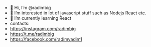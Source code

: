 - 👋 Hi, I’m @radimbig
- 👀 I’m interested in lot of javascript stuff such as Nodejs React etc.
- 🌱 I’m currently learning React
- contacts:
- https://instagram.com/radimbig
- https://t.me/radimbig
- https://facebook.com/radimvadim1

<!---
radimbig/radimbig is a ✨ special ✨ repository because its `README.md` (this file) appears on your GitHub profile.
You can click the Preview link to take a look at your changes.
--->
